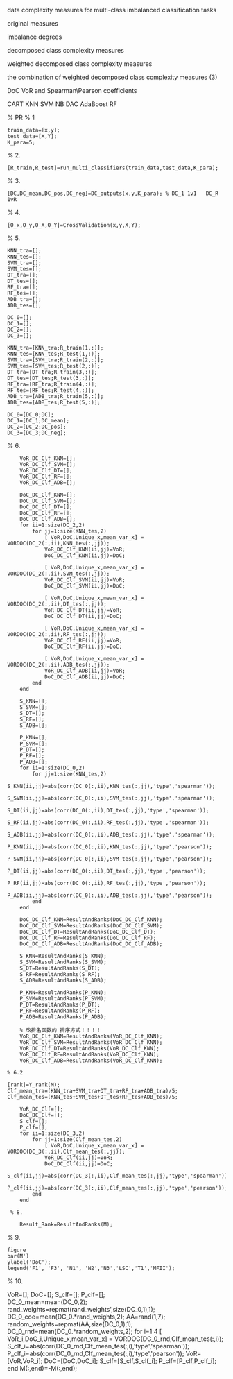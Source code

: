 data complexity measures for multi-class imbalanced classification tasks

original measures 

imbalance degrees

decomposed class complexity measures

weighted decomposed class complexity measures 

the combination of weighted decomposed class complexity measures (3)

DoC VoR and Spearman\Pearson coefficients 

CART KNN SVM  NB DAC AdaBoost RF

% PR 
% 1

    train_data=[x,y];
    test_data=[X,Y];
    K_para=5;      
    
% 2. 

    [R_train,R_test]=run_multi_classifiers(train_data,test_data,K_para);
    
% 3. 

    [DC,DC_mean,DC_pos,DC_neg]=DC_outputs(x,y,K_para); % DC_1 1v1   DC_R 1vR
    
% 4. 

    [O_x,O_y,O_X,O_Y]=CrossValidation(x,y,X,Y);
    
% 5.

    KNN_tra=[];
    KNN_tes=[];
    SVM_tra=[];
    SVM_tes=[];
    DT_tra=[];
    DT_tes=[];
    RF_tra=[];
    RF_tes=[];
    ADB_tra=[];
    ADB_tes=[];

    DC_0=[];
    DC_1=[];
    DC_2=[];
    DC_3=[];

    KNN_tra=[KNN_tra;R_train(1,:)];
    KNN_tes=[KNN_tes;R_test(1,:)];
    SVM_tra=[SVM_tra;R_train(2,:)];
    SVM_tes=[SVM_tes;R_test(2,:)];
    DT_tra=[DT_tra;R_train(3,:)];
    DT_tes=[DT_tes;R_test(3,:)];
    RF_tra=[RF_tra;R_train(4,:)];
    RF_tes=[RF_tes;R_test(4,:)];
    ADB_tra=[ADB_tra;R_train(5,:)];
    ADB_tes=[ADB_tes;R_test(5,:)];

    DC_0=[DC_0;DC];
    DC_1=[DC_1;DC_mean];
    DC_2=[DC_2;DC_pos];
    DC_3=[DC_3;DC_neg];
    
% 6. 

        VoR_DC_Clf_KNN=[];
        VoR_DC_Clf_SVM=[];
        VoR_DC_Clf_DT=[];
        VoR_DC_Clf_RF=[];
        VoR_DC_Clf_ADB=[];
        
        DoC_DC_Clf_KNN=[];
        DoC_DC_Clf_SVM=[];
        DoC_DC_Clf_DT=[];
        DoC_DC_Clf_RF=[];
        DoC_DC_Clf_ADB=[];      
        for ii=1:size(DC_2,2)
            for jj=1:size(KNN_tes,2)
                [ VoR,DoC,Unique_x,mean_var_x] = VORDOC(DC_2(:,ii),KNN_tes(:,jj));
                VoR_DC_Clf_KNN(ii,jj)=VoR;
                DoC_DC_Clf_KNN(ii,jj)=DoC;
                
                [ VoR,DoC,Unique_x,mean_var_x] = VORDOC(DC_2(:,ii),SVM_tes(:,jj));
                VoR_DC_Clf_SVM(ii,jj)=VoR;
                DoC_DC_Clf_SVM(ii,jj)=DoC;
                
                [ VoR,DoC,Unique_x,mean_var_x] = VORDOC(DC_2(:,ii),DT_tes(:,jj));
                VoR_DC_Clf_DT(ii,jj)=VoR;
                DoC_DC_Clf_DT(ii,jj)=DoC;
                
                [ VoR,DoC,Unique_x,mean_var_x] = VORDOC(DC_2(:,ii),RF_tes(:,jj));
                VoR_DC_Clf_RF(ii,jj)=VoR;
                DoC_DC_Clf_RF(ii,jj)=DoC;
                
                [ VoR,DoC,Unique_x,mean_var_x] = VORDOC(DC_2(:,ii),ADB_tes(:,jj));
                VoR_DC_Clf_ADB(ii,jj)=VoR;
                DoC_DC_Clf_ADB(ii,jj)=DoC;           
            end
        end
   
        S_KNN=[];
        S_SVM=[];
        S_DT=[];
        S_RF=[];
        S_ADB=[];
        
        P_KNN=[];
        P_SVM=[];
        P_DT=[];
        P_RF=[];
        P_ADB=[];     
        for ii=1:size(DC_0,2)
            for jj=1:size(KNN_tes,2)
                S_KNN(ii,jj)=abs(corr(DC_0(:,ii),KNN_tes(:,jj),'type','spearman'));
                S_SVM(ii,jj)=abs(corr(DC_0(:,ii),SVM_tes(:,jj),'type','spearman'));
                S_DT(ii,jj)=abs(corr(DC_0(:,ii),DT_tes(:,jj),'type','spearman'));
                S_RF(ii,jj)=abs(corr(DC_0(:,ii),RF_tes(:,jj),'type','spearman'));
                S_ADB(ii,jj)=abs(corr(DC_0(:,ii),ADB_tes(:,jj),'type','spearman'));
                P_KNN(ii,jj)=abs(corr(DC_0(:,ii),KNN_tes(:,jj),'type','pearson'));
                P_SVM(ii,jj)=abs(corr(DC_0(:,ii),SVM_tes(:,jj),'type','pearson'));
                P_DT(ii,jj)=abs(corr(DC_0(:,ii),DT_tes(:,jj),'type','pearson'));
                P_RF(ii,jj)=abs(corr(DC_0(:,ii),RF_tes(:,jj),'type','pearson'));
                P_ADB(ii,jj)=abs(corr(DC_0(:,ii),ADB_tes(:,jj),'type','pearson'));
            end
        end
        
        DoC_DC_Clf_KNN=ResultAndRanks(DoC_DC_Clf_KNN);
        DoC_DC_Clf_SVM=ResultAndRanks(DoC_DC_Clf_SVM);
        DoC_DC_Clf_DT=ResultAndRanks(DoC_DC_Clf_DT);
        DoC_DC_Clf_RF=ResultAndRanks(DoC_DC_Clf_RF);
        DoC_DC_Clf_ADB=ResultAndRanks(DoC_DC_Clf_ADB);
        
        S_KNN=ResultAndRanks(S_KNN);
        S_SVM=ResultAndRanks(S_SVM);
        S_DT=ResultAndRanks(S_DT);
        S_RF=ResultAndRanks(S_RF);
        S_ADB=ResultAndRanks(S_ADB);
        
        P_KNN=ResultAndRanks(P_KNN);
        P_SVM=ResultAndRanks(P_SVM);
        P_DT=ResultAndRanks(P_DT);
        P_RF=ResultAndRanks(P_RF);
        P_ADB=ResultAndRanks(P_ADB);
        
        % 改排名函数的 排序方式！！！！
        VoR_DC_Clf_KNN=ResultAndRanks(VoR_DC_Clf_KNN);
        VoR_DC_Clf_SVM=ResultAndRanks(VoR_DC_Clf_KNN);
        VoR_DC_Clf_DT=ResultAndRanks(VoR_DC_Clf_KNN);
        VoR_DC_Clf_RF=ResultAndRanks(VoR_DC_Clf_KNN);
        VoR_DC_Clf_ADB=ResultAndRanks(VoR_DC_Clf_KNN);
             
    % 6.2 

    [rank]=Y_rank(M);
    Clf_mean_tra=(KNN_tra+SVM_tra+DT_tra+RF_tra+ADB_tra)/5;
    Clf_mean_tes=(KNN_tes+SVM_tes+DT_tes+RF_tes+ADB_tes)/5;
    
        VoR_DC_Clf=[]; 
        DoC_DC_Clf=[];
        S_clf=[];
        P_clf=[];
        for ii=1:size(DC_3,2)
            for jj=1:size(Clf_mean_tes,2)
                [ VoR,DoC,Unique_x,mean_var_x] = VORDOC(DC_3(:,ii),Clf_mean_tes(:,jj));
                VoR_DC_Clf(ii,jj)=VoR;
                DoC_DC_Clf(ii,jj)=DoC;
                S_clf(ii,jj)=abs(corr(DC_3(:,ii),Clf_mean_tes(:,jj),'type','spearman'));
                P_clf(ii,jj)=abs(corr(DC_3(:,ii),Clf_mean_tes(:,jj),'type','pearson'));
            end
        end
        
     % 8. 
        
        Result_Rank=ResultAndRanks(M);

% 9. 
    
    figure
    bar(M')
    ylabel('DoC');
    legend('F1', 'F3', 'N1', 'N2','N3','LSC','T1','MFII');


% 10. 

  VoR=[];
  DoC=[];
  S_clf=[];
  P_clf=[];  
  DC_0_mean=mean(DC_0,2);
  rand_weights=repmat(rand_weights',size(DC_0,1),1);
  DC_0_coe=mean(DC_0.*rand_weights,2);
  AA=rand(1,7);
  random_weights=repmat(AA,size(DC_0,1),1);
  DC_0_rnd=mean(DC_0.*random_weights,2);
  for i=1:4
                [ VoR_i,DoC_i,Unique_x,mean_var_x] = VORDOC(DC_0_rnd,Clf_mean_tes(:,i));
                S_clf_i=abs(corr(DC_0_rnd,Clf_mean_tes(:,i),'type','spearman'));
                P_clf_i=abs(corr(DC_0_rnd,Clf_mean_tes(:,i),'type','pearson'));
                VoR=[VoR,VoR_i];
                DoC=[DoC,DoC_i];
                S_clf=[S_clf,S_clf_i];
                P_clf=[P_clf,P_clf_i];
  end
  M(:,end)=-M(:,end);
